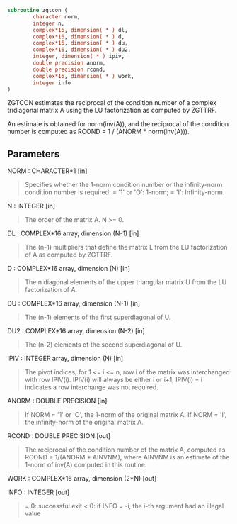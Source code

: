 ```fortran
subroutine zgtcon (
        character norm,
        integer n,
        complex*16, dimension( * ) dl,
        complex*16, dimension( * ) d,
        complex*16, dimension( * ) du,
        complex*16, dimension( * ) du2,
        integer, dimension( * ) ipiv,
        double precision anorm,
        double precision rcond,
        complex*16, dimension( * ) work,
        integer info
)
```

ZGTCON estimates the reciprocal of the condition number of a complex
tridiagonal matrix A using the LU factorization as computed by
ZGTTRF.

An estimate is obtained for norm(inv(A)), and the reciprocal of the
condition number is computed as RCOND = 1 / (ANORM \* norm(inv(A))).

## Parameters
NORM : CHARACTER\*1 [in]
> Specifies whether the 1-norm condition number or the
> infinity-norm condition number is required:
> = '1' or 'O':  1-norm;
> = 'I':         Infinity-norm.

N : INTEGER [in]
> The order of the matrix A.  N >= 0.

DL : COMPLEX\*16 array, dimension (N-1) [in]
> The (n-1) multipliers that define the matrix L from the
> LU factorization of A as computed by ZGTTRF.

D : COMPLEX\*16 array, dimension (N) [in]
> The n diagonal elements of the upper triangular matrix U from
> the LU factorization of A.

DU : COMPLEX\*16 array, dimension (N-1) [in]
> The (n-1) elements of the first superdiagonal of U.

DU2 : COMPLEX\*16 array, dimension (N-2) [in]
> The (n-2) elements of the second superdiagonal of U.

IPIV : INTEGER array, dimension (N) [in]
> The pivot indices; for 1 <= i <= n, row i of the matrix was
> interchanged with row IPIV(i).  IPIV(i) will always be either
> i or i+1; IPIV(i) = i indicates a row interchange was not
> required.

ANORM : DOUBLE PRECISION [in]
> If NORM = '1' or 'O', the 1-norm of the original matrix A.
> If NORM = 'I', the infinity-norm of the original matrix A.

RCOND : DOUBLE PRECISION [out]
> The reciprocal of the condition number of the matrix A,
> computed as RCOND = 1/(ANORM \* AINVNM), where AINVNM is an
> estimate of the 1-norm of inv(A) computed in this routine.

WORK : COMPLEX\*16 array, dimension (2\*N) [out]

INFO : INTEGER [out]
> = 0:  successful exit
> < 0:  if INFO = -i, the i-th argument had an illegal value
